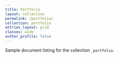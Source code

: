 ```yaml
---
title: Portfolio
layout: collection
permalink: /portfolio/
collection: portfolio
entries_layout: grid
classes: wide
author_profile: false
---
```


Sample document listing for the collection `_portfolio`.
